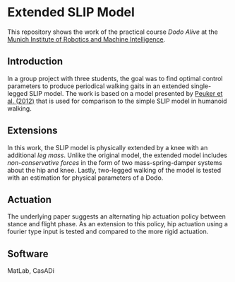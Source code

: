 # Extended SLIP Model
This repository shows the work of the practical course *Dodo Alive* at the [Munich Institute of Robotics and Machine Intelligence](https://www.mirmi.tum.de/).

## Introduction

In a group project with three students, the goal was to find optimal control parameters to produce periodical walking gaits in an extended single-legged SLIP model. The work is based on a model presented by [Peuker et al. (2012)](https://ieeexplore.ieee.org/abstract/document/6290742) that is used for comparison to the simple SLIP model in humanoid walking.

## Extensions

In this work, the SLIP model is physically extended by a knee with an additional *leg mass*. Unlike the original model, the extended model includes *non-conservative forces* in the form of two mass-spring-damper systems about the hip and knee. Lastly, two-legged walking of the model is tested with an estimation for physical parameters of a Dodo.

## Actuation

The underlying paper suggests an alternating hip actuation policy between stance and flight phase. As an extension to this policy, hip actuation using a fourier type input is tested and compared to the more rigid actuation.

## Software
MatLab, CasADi


